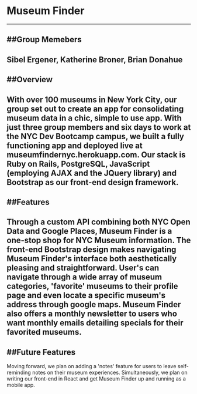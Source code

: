 # Museum Finder
---

##Group Memebers
---
 Sibel Ergener, Katherine Broner, Brian Donahue
---

##Overview
---
With over 100 museums in New York City, our group set out to create an app for consolidating museum data in a chic, simple to use app. With just three group members and six days to work at the NYC Dev Bootcamp campus, we built a fully functioning app and deployed live at museumfindernyc.herokuapp.com. Our stack is Ruby on Rails, PostgreSQL, JavaScript (employing AJAX and the JQuery library) and Bootstrap as our front-end design framework.
---

##Features
---
Through a custom API combining both NYC Open Data and Google Places, Museum Finder is a one-stop shop for NYC Museum information. The front-end Bootstrap design makes navigating Museum Finder's interface both aesthetically pleasing and straightforward. User's can navigate through a wide array of museum categories, 'favorite' museums to their profile page and even locate a specific museum's address through google maps. Museum Finder also offers a monthly newsletter to users who want monthly emails detailing specials for their favorited museums.
---

##Future Features
---
Moving forward, we plan on adding a 'notes' feature for users to leave self-reminding notes on their museum experiences. Simultaneously, we plan on writing our front-end in React and get Museum Finder up and running as a mobile app.
